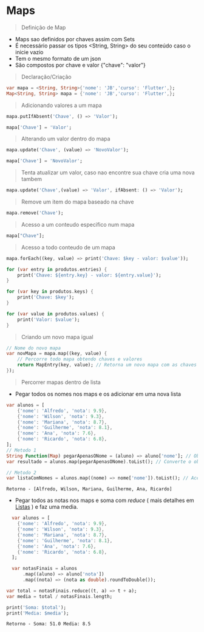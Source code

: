 # Maps
> Definição de Map
- Maps sao definidos por chaves assim com Sets
- É necessário passar os tipos <String, String> do seu conteúdo caso o inicie vazio
- Tem o mesmo formato de um json
- São compostos por chave e valor {"chave": "valor"}
>Declaração/Criação
```dart
var mapa = <String, String>{'nome': 'JB','curso': 'Flutter',};
Map<String, String> mapa = {'nome': 'JB','curso': 'Flutter',};
```
>Adicionando valores a um mapa
```dart
mapa.putIfAbsent('Chave', () => 'Valor');
```
```dart
mapa['Chave'] = 'Valor';
```
>Alterando um valor dentro do mapa
```dart
mapa.update('Chave', (value) => 'NovoValor');
```
```dart
mapa['Chave'] = 'NovoValor';
```
>Tenta atualizar um valor, caso nao encontre sua chave cria uma nova tambem
```dart
mapa.update('Chave',(value) => 'Valor', ifAbsent: () => 'Valor');
```
>Remove um item do mapa baseado na chave
```dart
mapa.remove('Chave');
```
>Acesso a um conteudo especifico num mapa
```dart
mapa["Chave"];
```
>Acesso a todo conteudo de um mapa
```dart
mapa.forEach((key, value) => print('Chave: $key - valor: $value'));
```
```dart
for (var entry in produtos.entries) {
    print('Chave: ${entry.key} - valor: ${entry.value}');
}
```
```dart
for (var key in produtos.keys) {
    print('Chave: $key');
}
```
```dart
for (var value in produtos.values) {
    print('Valor: $value');
}
```
>Criando um novo mapa igual 
```dart
// Nome do novo mapa
var novMapa = mapa.map((key, value) {
    // Percorre todo mapa obtendo chaves e valores 
    return MapEntry(key, value); // Retorna um novo mapa com as chaves e valores obtidos
});
```
>Percorrer mapas dentro de lista
- Pegar todos os nomes nos maps e os adicionar em uma nova lista
```dart
var alunos = [
    {'nome': 'Alfredo', 'nota': 9.9},
    {'nome': 'Wilson', 'nota': 9.3},
    {'nome': 'Mariana', 'nota': 8.7},
    {'nome': 'Guilherme', 'nota': 8.1},
    {'nome': 'Ana', 'nota': 7.6},
    {'nome': 'Ricardo', 'nota': 6.8},
];
// Metodo 1
String Function(Map) pegarApenasONome = (aluno) => aluno['nome']; // Obtem os nomes da lista e retorna um objeto
var resultado = alunos.map(pegarApenasONome).toList(); // Converte o objeto em um map e depois em uma lista

// Metodo 2
var listaComNomes = alunos.map((nome) => nome['nome']).toList(); // Acessa todos os itens na lista, e obtem todos os valores na chave nome
```
```Retorno - [Alfredo, Wilson, Mariana, Guilherme, Ana, Ricardo]```

- Pegar todos as notas nos maps e soma com *reduce* ( mais detalhes em [Listas](./Listas.md) ) e faz uma media.
```dart
  var alunos = [
    {'nome': 'Alfredo', 'nota': 9.9},
    {'nome': 'Wilson', 'nota': 9.3},
    {'nome': 'Mariana', 'nota': 8.7},
    {'nome': 'Guilherme', 'nota': 8.1},
    {'nome': 'Ana', 'nota': 7.6},
    {'nome': 'Ricardo', 'nota': 6.8},
  ];

  var notasFinais = alunos
      .map((aluno) => aluno['nota'])
      .map((nota) => (nota as double).roundToDouble());

var total = notasFinais.reduce((t, a) => t + a);
var media = total / notasFinais.length;

print('Soma: $total');
print('Media: $media');
```
```Retorno - Soma: 51.0 Media: 8.5```





